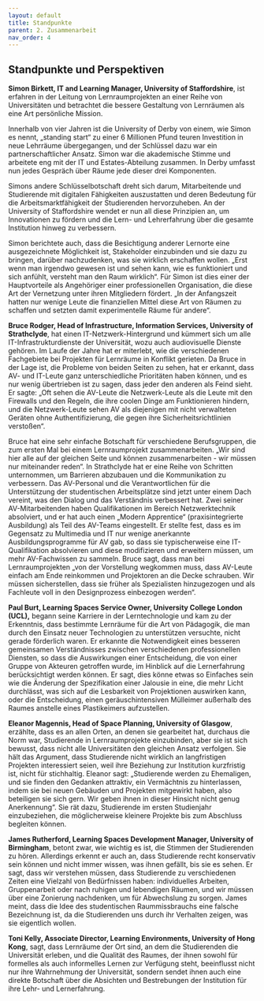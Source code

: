 ```yaml
---
layout: default
title: Standpunkte
parent: 2. Zusammenarbeit
nav_order: 4
---
```


## Standpunkte und Perspektiven

**Simon Birkett, IT and Learning Manager, University of Staffordshire**,
ist erfahren in der Leitung von Lernraumprojekten an einer Reihe von
Universitäten und betrachtet die bessere Gestaltung von Lernräumen als
eine Art persönliche Mission.

Innerhalb von vier Jahren ist die University of Derby von einem, wie
Simon es nennt, „standing start“ zu einer 6 Millionen Pfund teuren
Investition in neue Lehrräume übergegangen, und der Schlüssel dazu war
ein partnerschaftlicher Ansatz. Simon war die akademische Stimme und
arbeitete eng mit der IT und Estates-Abteilung zusammen. In Derby umfasst nun
jedes Gespräch über Räume jede dieser drei Komponenten.

Simons andere Schlüsselbotschaft dreht sich darum, Mitarbeitende und
Studierende mit digitalen Fähigkeiten auszustatten und deren Bedeutung
für die Arbeitsmarktfähigkeit der Studierenden hervorzuheben. An der
University of Staffordshire wendet er nun all diese Prinzipien an, um
Innovationen zu fördern und die Lern- und Lehrerfahrung über die gesamte
Institution hinweg zu verbessern.

Simon berichtete auch, dass die Besichtigung anderer Lernorte eine
ausgezeichnete Möglichkeit ist, Stakeholder einzubinden und sie dazu zu
bringen, darüber nachzudenken, was sie wirklich erschaffen wollen. „Erst
wenn man irgendwo gewesen ist und sehen kann, wie es funktioniert und
sich anfühlt, versteht man den Raum wirklich“. Für Simon ist dies einer
der Hauptvorteile als Angehöriger einer professionellen Organisation,
die diese Art der Vernetzung unter ihren Mitgliedern fördert. „In der
Anfangszeit hatten nur wenige Leute die finanziellen Mittel diese Art
von Räumen zu schaffen und setzten damit experimentelle Räume für
andere“.

**Bruce Rodger, Head of Infrastructure, Information Services, University
of Strathclyde**, hat einen IT-Netzwerk-Hintergrund und kümmert sich um
alle IT-Infrastrukturdienste der Universität, wozu auch audiovisuelle
Dienste gehören. Im Laufe der Jahre hat er miterlebt, wie die
verschiedenen Fachgebiete bei Projekten für Lernräume in Konflikt
gerieten. Da Bruce in der Lage ist, die Probleme von beiden Seiten zu
sehen, hat er erkannt, dass AV- und IT-Leute ganz unterschiedliche
Prioritäten haben können, und es nur wenig übertrieben ist zu sagen,
dass jeder den anderen als Feind sieht. Er sagte: „Oft sehen die
AV-Leute die Netzwerk-Leute als die Leute mit den Firewalls und den
Regeln, die ihre coolen Dinge am Funktionieren hindern, und die
Netzwerk-Leute sehen AV als diejenigen mit nicht verwalteten Geräten
ohne Authentifizierung, die gegen ihre Sicherheitsrichtlinien
verstoßen“.

Bruce hat eine sehr einfache Botschaft für verschiedene Berufsgruppen,
die zum ersten Mal bei einem Lernraumprojekt zusammenarbeiten. „Wir sind
hier alle auf der gleichen Seite und können zusammenarbeiten - wir
müssen nur miteinander reden“. In Strathclyde hat er eine Reihe von
Schritten unternommen, um Barrieren abzubauen und die Kommunikation zu
verbessern. Das AV-Personal und die Verantwortlichen für die
Unterstützung der studentischen Arbeitsplätze sind jetzt unter einem
Dach vereint, was den Dialog und das Verständnis verbessert hat. Zwei
seiner AV-Mitarbeitenden haben Qualifikationen im Bereich Netzwerktechnik
absolviert, und er hat auch einen „Modern Apprentice“ (praxisintegrierte
Ausbildung) als Teil des AV-Teams eingestellt. Er stellte fest, dass es im
Gegensatz zu Multimedia und IT nur wenige anerkannte Ausbildungsprogramme
für AV gab, so dass sie typischerweise eine IT-Qualifikation absolvieren
und diese modifizieren und erweitern müssen, um mehr AV-Fachwissen zu
sammeln. Bruce sagt, dass man bei Lernraumprojekten „von der Vorstellung
wegkommen muss, dass AV-Leute einfach am Ende reinkommen und Projektoren
an die Decke schrauben. Wir müssen sicherstellen, dass sie früher als
Spezialisten hinzugezogen und als Fachleute voll in den Designprozess
einbezogen werden“.

**Paul Burt, Learning Spaces Service Owner, University College London
(UCL),** begann seine Karriere in der Lerntechnologie und kam zu der
Erkenntnis, dass bestimmte Lernräume für die Art von Pädagogik, die man
durch den Einsatz neuer Technologien zu unterstützen versuchte, nicht
gerade förderlich waren. Er erkannte die Notwendigkeit eines besseren
gemeinsamen Verständnisses zwischen verschiedenen professionellen
Diensten, so dass die Auswirkungen einer Entscheidung, die von einer
Gruppe von Akteuren getroffen wurde, im Hinblick auf die Lernerfahrung
berücksichtigt werden können. Er sagt, dies könne etwas so Einfaches
sein wie die Änderung der Spezifikation einer Jalousie in eine, die mehr
Licht durchlässt, was sich auf die Lesbarkeit von Projektionen auswirken
kann, oder die Entscheidung, einen geräuschintensiven Mülleimer
außerhalb des Raumes anstelle eines Plastikeimers aufzustellen.

**Eleanor Magennis, Head of Space Planning, University of Glasgow**,
erzählte, dass es an allen Orten, an denen sie gearbeitet hat, durchaus
die Norm war, Studierende in Lernraumprojekte einzubinden, aber sie ist
sich bewusst, dass nicht alle Universitäten den gleichen Ansatz
verfolgen. Sie hält das Argument, dass Studierende nicht wirklich an
langfristigen Projekten interessiert seien, weil ihre Beziehung zur
Institution kurzfristig ist, nicht für stichhaltig. Eleanor sagt:
„Studierende werden zu Ehemaligen, und sie finden den Gedanken
attraktiv, ein Vermächtnis zu hinterlassen, indem sie bei neuen Gebäuden
und Projekten mitgewirkt haben, also beteiligen sie sich gern. Wir geben
ihnen in dieser Hinsicht nicht genug Anerkennung“. Sie rät dazu,
Studierende im ersten Studienjahr einzubeziehen, die möglicherweise
kleinere Projekte bis zum Abschluss begleiten können.

**James Rutherford, Learning Spaces Development Manager, University of
Birmingham**, betont zwar, wie wichtig es ist, die Stimmen der Studierenden
zu hören. Allerdings erkennt er auch an, dass Studierende recht konservativ sein
können und nicht immer wissen, was ihnen gefällt, bis sie es sehen. Er
sagt, dass wir verstehen müssen, dass Studierende zu verschiedenen
Zeiten eine Vielzahl von Bedürfnissen haben: individuelles Arbeiten,
Gruppenarbeit oder nach ruhigen und lebendigen Räumen, und wir müssen
über eine Zonierung nachdenken, um für Abwechslung zu sorgen. James
meint, dass die Idee des studentischen Raummissbrauchs eine falsche
Bezeichnung ist, da die Studierenden uns durch ihr Verhalten zeigen, was
sie eigentlich wollen.

**Toni Kelly, Associate Director, Learning Environments, University of
Hong Kong**, sagt, dass Lernräume der Ort sind, an dem die Studierenden
die Universität erleben, und die Qualität des Raumes, der ihnen sowohl
für formelles als auch informelles Lernen zur Verfügung steht,
beeinflusst nicht nur ihre Wahrnehmung der Universität, sondern sendet
ihnen auch eine direkte Botschaft über die Absichten und Bestrebungen
der Institution für ihre Lehr- und Lernerfahrung.
